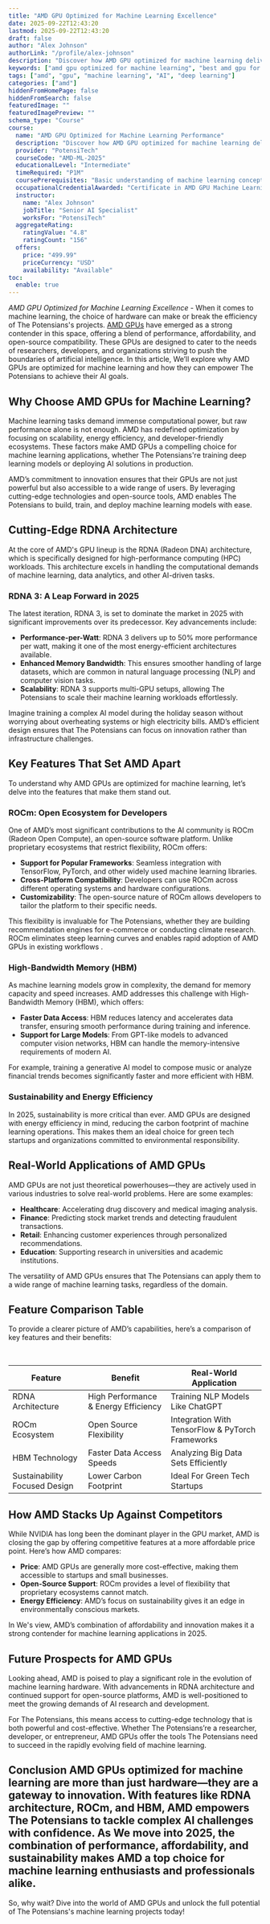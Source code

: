 ```yaml
---
title: "AMD GPU Optimized for Machine Learning Excellence"
date: 2025-09-22T12:43:20
lastmod: 2025-09-22T12:43:20
draft: false
author: "Alex Johnson"
authorLink: "/profile/alex-johnson"
description: "Discover how AMD GPU optimized for machine learning delivers unparalleled performance, scalability, and efficiency for AI workloads and data-driven tasks."
keywords: ["amd gpu optimized for machine learning", "best amd gpu for machine learning", "amd gpu machine learning performance"]
tags: ["amd", "gpu", "machine learning", "AI", "deep learning"]
categories: ["amd"]
hiddenFromHomePage: false
hiddenFromSearch: false
featuredImage: ""
featuredImagePreview: ""
schema_type: "Course"
course:
  name: "AMD GPU Optimized for Machine Learning Performance"
  description: "Discover how AMD GPU optimized for machine learning delivers unparalleled performance, scalability, and efficiency for AI workloads and data-driven tasks."
  provider: "PotensiTech"
  courseCode: "AMD-ML-2025"
  educationalLevel: "Intermediate"
  timeRequired: "P1M"
  coursePrerequisites: "Basic understanding of machine learning concepts, familiarity with programming languages like Python, and knowledge of GPU-based computing."
  occupationalCredentialAwarded: "Certificate in AMD GPU Machine Learning Optimization"
  instructor:
    name: "Alex Johnson"
    jobTitle: "Senior AI Specialist"
    worksFor: "PotensiTech"
  aggregateRating:
    ratingValue: "4.8"
    ratingCount: "156"
  offers:
    price: "499.99"
    priceCurrency: "USD"
    availability: "Available"
toc:
  enable: true
---
```


*AMD GPU Optimized for Machine Learning Excellence* - When it comes to machine learning, the choice of hardware can make or break the efficiency of The Potensians's projects. [AMD GPUs](/amd/top-amd-gpus-for-high-performance-gaming) have emerged as a strong contender in this space, offering a blend of performance, affordability, and open-source compatibility. These GPUs are designed to cater to the needs of researchers, developers, and organizations striving to push the boundaries of artificial intelligence. In this article, We’ll explore why AMD GPUs are optimized for machine learning and how they can empower The Potensians to achieve their AI goals.

## Why Choose AMD GPUs for Machine Learning?

Machine learning tasks demand immense computational power, but raw performance alone is not enough. AMD has redefined optimization by focusing on scalability, energy efficiency, and developer-friendly ecosystems. These factors make AMD GPUs a compelling choice for machine learning applications, whether The Potensians're training deep learning models or deploying AI solutions in production.

AMD’s commitment to innovation ensures that their GPUs are not just powerful but also accessible to a wide range of users. By leveraging cutting-edge technologies and open-source tools, AMD enables Th​e Potensians to build, train, and deploy machine learning models with ease. 

## Cutting-Edge RDNA Architecture

At the core of AMD's GPU lineup is the RDNA (Radeon DNA) architecture, which is specifically designed for high-performance computing (HPC) workloads. This architecture excels in handling the computational demands of machine learning, data analytics, and other AI-driven tasks.

### RDNA 3: A Leap Forward in 2025

The latest iteration, RDNA 3, is set to dominate the market in 2025 with significant improvements over its predecessor. Key advancements include:

- **Performance-per-Watt**: RDNA 3 delivers up to 50% more performance per watt, making it one of the most energy-efficient architectures available.
- **Enhanced Memory Bandwidth**: This ensures smoother handling of large datasets, which are common in natural language processing (NLP) and computer vision tasks.
- __Scalability__: RDNA 3 supports multi-GPU setups, allowing The Potensians to scale their machine learning workloads effortlessly.

Imagine training a complex AI model during the holiday season without worrying about overheating systems or high electricity bills. AMD’s efficient design ensures that The Potensians can focus on innovation rather than infrastructure challenges. 

## Key Features That Set AMD Apart

To understand why AMD GPUs are optimized for machine learning, let’s delve into the features that make them stand out.

### ROCm: Open Ecosystem for Developers

One of AMD’s most significant contributions to the AI community is ROCm (Radeon Open Compute), an open-source software platform. Unlike proprietary ecosystems that restrict flexibility, ROCm offers:

- **Support for Popular Frameworks**: Seamless integration with TensorFlow, PyTorch, and other widely used machine learning libraries.
- **Cross-Platform Compatibility**: Developers can use ROCm across different operating systems and hardware configurations.
- **Customizability**: The open-source nature of ROCm allows developers to tailor the platform to their specific needs.

​This flexibility is invaluable for The Potensians, whether they are building recommendation engines for e-commerce or conducting climate research. ROCm eliminates steep learning curves and enables rapid adoption of AMD GPUs in existing workflows .

### High-Bandwidth Memory (HBM)

As machine learning models grow in complexity, the demand for memory capacity and speed increases. AMD addresses this challenge with High-Bandwidth Memory (HBM), which offers:

- **Faster Data Access**: HBM reduces latency and accelerates data transfer, ensuring smooth performance during training and inference.
- **Support for Large Models**: From GPT-like models to advanced computer vision networks, HBM can handle the memory-intensive requirements of modern AI.

For example, training a generative AI model to compose music or analyze financial trends becomes significantly faster and more efficient with HBM.

### Sustainability and Energy Efficiency

In 2025, sustainability is more critical than ever. AMD GPUs are designed with energy efficiency in mind, reducing the carbon footprint of machine learning operations. This makes them an ideal choice for green tech startups and organizations committed to environmental responsibility.

## Real-World Applications of AMD GPUs

AMD GPUs are not just theoretical powerhouses—they are actively used in various industries to solve real-world problems. Here are some examples:

- **Healthcare**: Accelerating drug discovery and medical imaging analysis.
- __Finance__: Predicting stock market trends and detecting fraudulent transactions.
- **Retail**: Enhancing customer experiences through personalized recommendations.
- **Education**: Suppor​ting research in universities and academic institutions.

The versatility of AMD GPUs ensures that The Potensians can apply them to a wide range of machine learning tasks, regardless of the domain.

## Feature Comparison Table

To provide a clearer picture of AMD’s capabilities, here’s a comparison of key features and their benefits:

<div class="table-responsive">
<table class="html-table">
<thead>
<tr>
<th>Feature</th>
<th>Benefit</th>
<th>Real-World Application</th>
</tr>
</thead>
<tbody>
<tr>
<td>RDNA Architecture</td>
<td>High Performance & Energy Efficiency</td>
<td>Training NLP Models Like ChatGPT</td>
</tr>
<tr>
<td>ROCm Ecosystem</td>
<td>Open Source Flexibility</td>
<td>Integration With TensorFlow & PyTorch Frameworks</td>
</tr>
<tr>
<td>HBM Technology</td>
<td>Faster Data Access Speeds</td>
<td>Analyzing Big Data Sets Efficiently</td>
</tr>
<tr>
<td>Sustainability Focused Design</td>​
<td>Lower Carbon Footprint</td>
<td>Ideal For Green Tech Startups</td>
</tr>
</tbody>
</table>
</div>

## How AMD Stacks Up Against Competitors

While NVIDIA has long been the dominant player in the GPU market, AMD is closing the gap by offering competitive features at a more affordable price point. Here’s how AMD compares:

- **Price**: AMD GPUs are generally more cost-effective, making them accessible to startups and small businesses.
- **Open-Source Support**: ROCm provides a level of flexibility that proprietary ecosystems cannot match.
- **Energy Efficiency**: AMD’s focus on sustainability gives it an edge in environmentally conscious markets.

In We's view, AMD’s combination of affordability and innovation makes it a strong contender for machine learning applications in 2025.

## Future Prospects for AMD GPUs

Looking ahead, AMD is poised to play a significant role in the evolution of machine lea​rning hardware. With advancements in RDNA architecture and continued support for open-source platforms, AMD is well-positioned to meet the growing demands of AI research and development.

For The Potensians, this means access to cutting-edge technology that is both powerful and cost-effective. Whether The Potensians’re a researcher, developer, or entrepreneur, AMD GPUs offer the tools The Potensians need to succeed in the rapidly evolving field of machine learning.

## Conclusion AMD GPUs optimized for machine learning are more than just hardware—they are a gateway to innovation. With features like RDNA architecture, ROCm, and HBM, AMD empowers The Potensians to tackle complex AI challenges with confidence. As We move into 2025, the combination of performance, affordability, and sustainability makes AMD a top choice for machine learning enthusiasts and professionals alike.

So, why wait? Dive into the world of AMD GPUs and unlock the full potential of The Potensians's machine learning projects today!